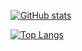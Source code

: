 [![GitHub stats](https://github-readme-stats.vercel.app/api?username=Liza858&include_all_commits=true&count_private=true&show_icons=true&theme=tokyonight&hide=stars,issues,contribs)](https://github.com/anuraghazra/github-readme-stats)

[![Top Langs](https://github-readme-stats.vercel.app/api/top-langs/?username=Liza858&layout=compact&theme=tokyonight&langs_count=10&hide=html,cmake)](https://github.com/anuraghazra/github-readme-stats)

